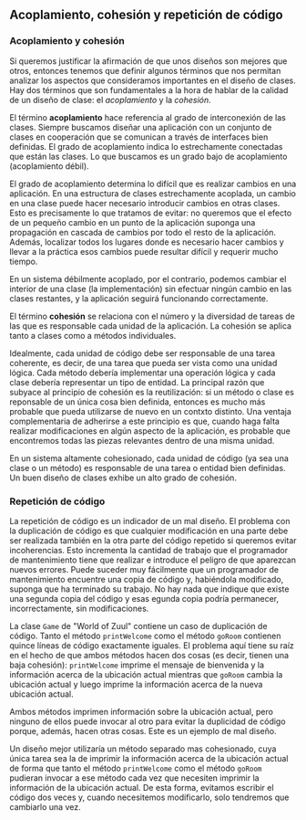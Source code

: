 ## Acoplamiento, cohesión y repetición de código

### Acoplamiento y cohesión

Si queremos justificar la afirmación de que unos diseños son mejores que otros, entonces tenemos que definir algunos términos que nos permitan analizar los aspectos que consideramos importantes en el diseño de clases. Hay dos términos que son fundamentales a la hora de hablar de la calidad de un diseño de clase: el _acoplamiento_ y la _cohesión_.

El término **acoplamiento** hace referencia al grado de interconexión de las clases. Siempre buscamos diseñar una aplicación con un conjunto de clases en cooperación que se comunican a través de interfaces bien definidas. El grado de acoplamiento indica lo estrechamente conectadas que están las clases. Lo que buscamos es un grado bajo de acoplamiento (acoplamiento débil).

El grado de acoplamiento determina lo difícil que es realizar cambios en una aplicación. En una estructura de clases estrechamente acoplada, un cambio en una clase puede hacer necesario introducir cambios en otras clases. Esto es precisamente lo que tratamos de evitar: no queremos que el efecto de un pequeño cambio en un punto de la aplicación suponga una propagación en cascada de cambios por todo el resto de la aplicación. Además, localizar todos los lugares donde es necesario hacer cambios y llevar a la práctica esos cambios puede resultar difícil y requerir mucho tiempo.

En un sistema débilmente acoplado, por el contrario, podemos cambiar el interior de una clase (la implementación) sin efectuar ningún cambio en las clases restantes, y la aplicación seguirá funcionando correctamente.

El término **cohesión** se relaciona con el número y la diversidad de tareas de las que es responsable cada unidad de la aplicación. La cohesión se aplica tanto a clases como a métodos individuales.

Idealmente, cada unidad de código debe ser responsable de una tarea coherente, es decir, de una tarea que pueda ser vista como una unidad lógica. Cada método debería implementar una operación lógica y cada clase debería representar un tipo de entidad. La principal razón que subyace al principio de cohesión es la reutilización: si un método o clase es reponsable de un única cosa bien definida, entonces es mucho más probable que pueda utilizarse de nuevo en un contxto distinto. Una ventaja complementaria de adherirse a este principio es que, cuando haga falta realizar modificaciones en algún aspecto de la aplicación, es probable que encontremos todas las piezas relevantes dentro de una misma unidad.

En un sistema altamente cohesionado, cada unidad de código (ya sea una clase o un método) es responsable de una tarea o entidad bien definidas. Un buen diseño de clases exhibe un alto grado de cohesión.



### Repetición de código

La repetición de código es un indicador de un mal diseño. El problema con la duplicación de código es que cualquier modificación en una parte debe ser realizada también en la otra parte del código repetido si queremos evitar incoherencias. Esto incrementa la cantidad de trabajo que el programador de mantenimiento tiene que realizar e introduce el peligro de que aparezcan nuevos errores. Puede suceder muy fácilmente que un programador de mantenimiento encuentre una copia de código y, habiéndola modificado, suponga que ha terminado su trabajo. No hay nada que indique que existe una segunda copia del código y esas egunda copia podría permanecer, incorrectamente, sin modificaciones.

La clase `Game` de "World of Zuul" contiene un caso de duplicación de código. Tanto el método `printWelcome` como el método `goRoom` contienen quince líneas de código exactamente iguales. El problema aquí tiene su raíz en el hecho de que ambos métodos hacen dos cosas (es decir, tienen una baja cohesión): `printWelcome` imprime el mensaje de bienvenida y la información acerca de la ubicación actual mientras que `goRoom` cambia la ubicación actual y luego imprime la información acerca de la nueva ubicación actual.

Ambos métodos imprimen información sobre la ubicación actual, pero ninguno de ellos puede invocar al otro para evitar la duplicidad de código porque, además, hacen otras cosas. Este es un ejemplo de mal diseño.

Un diseño mejor utilizaría un método separado mas cohesionado, cuya única tarea sea la de imprimir la información acerca de la ubicación actual de forma que tanto el método `printWelcome` como el método `goRoom` pudieran invocar a ese método cada vez que necesiten imprimir la información de la ubicación actual. De esta forma, evitamos escribir el código dos veces y, cuando necesitemos modificarlo, solo tendremos que cambiarlo una vez.
